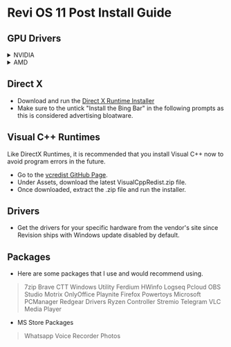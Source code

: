 # Revi OS 11 Post Install Guide

## GPU Drivers

<details>
<summary>NVIDIA</summary>

* Install [NVCleanInstall](https://www.techpowerup.com/download/techpowerup-nvcleanstall/)
* Open the program, and tick Install the best driver for my hardware, then click Next.
* Tick Minimum or Recommended in the bottom right, after that hit Next.
  * No need to tick the Visual Runtimes as they're already included in the ISO.
  * PhysX is only used by a handful of games, so most of you can keep this unticked.
  * If ShadowPlay is a necessity, make sure you only select the bare minimum required for it. Note that ShadowPlay adds telemetry onto your system!
* While the Driver is being downloaded you can tick a few tweaks under Additional Tweaks.
  * It is advised to tick everything except Unattended Express Installation.
* Use this [script](https://github.com/Moyster/BaiGfe) to remove GeForce Expterience telemetry after installation.

</details>

<details>
<summary>AMD</summary>

* AMD GPU drivers aren't as bloated by default so it is advised to install them as is from the [official website](https://www.amd.com/en/support) .

</details>

## Direct X 
* Download and run the [Direct X Runtime Installer](https://www.microsoft.com/en-us/download/details.aspx?id=35) 
* Make sure to the untick "Install the Bing Bar" in the following prompts as this is considered advertising bloatware.

## Visual C++ Runtimes 
Like DirectX Runtimes, it is recommended that you install Visual C++ now to avoid program errors in the future.
  * Go to the [vcredist GitHub Page](https://github.com/abbodi1406/vcredist/releases).
  * Under Assets, download the latest VisualCppRedist.zip file.
  * Once downloaded, extract the .zip file and run the installer.
  
## Drivers
* Get the drivers for your specific hardware from the vendor's site since Revision ships with Windows update disabled by default.

## Packages 
* Here are some packages that I use and would recommend using.
> 7zip
> Brave
> CTT Windows Utility
> Ferdium
> HWinfo
> Logseq
> Pcloud
> OBS Studio
> Motrix
> OnlyOffice
> Playnite
> Firefox
> Powertoys
> Microsoft PCManager
> Redgear Drivers
> Ryzen Controller
> Stremio
> Telegram
> VLC Media Player

* MS Store Packages
> Whatsapp
> Voice Recorder
> Photos
